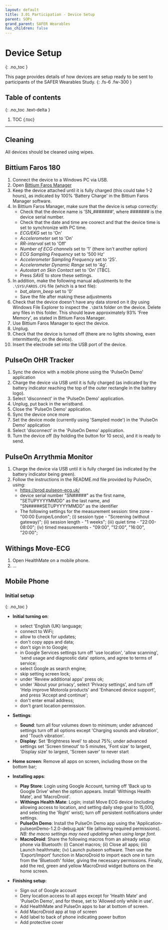 ```yaml
---
layout: default
title: 3.01 Participation - Device Setup
parent: SOPs
grand_parent: SAFER Wearables
has_children: false
---
```


# Device Setup
{: .no_toc }

This page provides details of how devices are setup ready to be sent to participants of the SAFER Wearables Study.
{: .fs-6 .fw-300 }

## Table of contents
{: .no_toc .text-delta }

1. TOC
{:toc}

---

## Cleaning

All devices should be cleaned using wipes.

## Bittium Faros 180

1. Connect the device to a Windows PC via USB.
2. Open [Bittium Faros Manager](https://www.bittium.com/medical/support)
3. Keep the device attached until it is fully charged (this could take 1-2 hours), as indicated by 100&#37; 'Battery Charge' in the Bittium Faros Manager software.
4. In Bittium Faros Manager, make sure that the device is setup correctly:
   - Check that the device name is 'SN_#######', where ####### is the device serial number.
   - Check that the date and time are coorect and that the device time is set to synchronize with PC time.
   - _ECG/EKG_ set to 'On'
   - _Accelerometer_ set to 'On'
   - _RR-interval_ set to 'Off'
   - _Number of ECG channels_ set to '1' (there isn't another option)
   - _ECG Sampling Frequency_ set to '500 Hz'
   - _Accelerometer Sampling Frequency_ set to '25'.
   - _Accelerometer Dynamic Range_ set to '4g'.
   - _Autostart on Skin Contact_ set to 'On' [TBC].
   - Press _SAVE_ to store these settings.
5. In addition, make the following manual adjustments to the `.\SYS\FAROS.CFG` file (which is a text file):
   - _bat_alarm_beep_ set to '0'
   - Save the file after making these adjustments
6. Check that the device doesn't have any data stored on it (by using Windows File Explorer to inspect the `.\DATA` folder on the device. Delete any files in this folder. This should leave approximately 93&#37; 'Free Memory', as stated in Bittium Faros Manager.
7. Use Bittium Faros Manager to eject the device.
8. Unplug.
9. Check that the device is turned off (there are no lights showing, even intermittently, on the device).
10. Insert the electrode set into the USB port of the device.


## PulseOn OHR Tracker

1. Sync the device with a mobile phone using the 'PulseOn Demo' application
2. Charge the device via USB until it is fully charged (as indicated by the battery indicator reaching the top of the outer rectangle in the battery logo).
3. Select 'disconnect' in the 'PulseOn Demo' application.
4. Unplug, put back in the wristband.
5. Close the 'PulseOn Demo' application.
6. Sync the device once more
7. Set the device mode (currently using 'Sampled mode') in the 'PulseOn Demo' application
8. Select 'disconnect' in the 'PulseOn Demo' application.
7. Turn the device off (by holding the button for 10 secs), and it is ready to send.

## PulseOn Arrythmia Monitor

1. Charge the device via USB until it is fully charged (as indicated by the battery indicator being green).
2. Follow the instructions in the README.md file provided by PulseOn, using:
   - https://prod.pulseon-ecg.uk/
   - device serial number "SN#####" as the first name, "SETUPYYYYMMDD" as the last name, and "SN#####SETUPYYYYMMDD" as the identifier
   - The following settings for the measurement session: time zone - "00:00 Europe/London"; (i) session type - "Screening (without gateway)"; (ii) session length - "1 weeks"; (iii) quiet time - "22:00-08:00"; (iv) timed measurements - "09:00", "12:00", "16:00", "20:00"; 

## Withings Move-ECG

1. Open HealthMate on a mobile phone.
2. ...

## Mobile Phone

### Initial setup
{: .no_toc }
- **Initial turning on**:
   - select 'English (UK) language;
   - connect to WiFi;
   - allow to check for updates;  
   - don't copy apps and data;  
   - don't sign in to Google;  
   - in Google Services settings turn off 'use location', 'allow scanning', 'send usage and diagnostic data' options, and agree to terms of service;  
   - select Google as search engine;  
   - skip setting screen lock;  
   - under 'Review additional apps' press ok;  
   - under 'About your privacy', select 'Privacy settings', and turn off 'Help improve Motorola products' and 'Enhanced device support', and press 'Accept and continue';  
   - don't enter email address;  
   - don't grant location permission.

- **Settings**:
   - **Sound**: turn all four volumes down to minimum; under advanced settings turn off all options except 'Charging sounds and vibration', and 'Touch vibration'.
   - **Display**: Set 'Brightness level' to about 75%; under advanced settings set 'Screen timeout' to 5 minutes, 'Font size' to largest, 'Display size' to largest, 'Screen saver' to never start

- **Home screen**: Remove all apps on screen, including those on the bottom bar;

- **Installing apps**:
   - **Play Store**: Login using Google Account, turning off 'Back up to Google Drive' when the option appears. Install 'Withings Health Mate', and 'MacroDroid'.
   - **Withings Health Mate**: Login; install Move ECG device (including allowing access to location, and setting daily step goal to 15,000, and selecting the 'Right' wrist); turn off persistent notifications under settings.
   - **PulseOn Demo**: Install the PulseOn Demo app using the 'Application-pulseonDemo-1.2.0-debug.apk' file (allowing required permissions). _NB: the macro settings may need updating when using large font._
   - **MacroDroid**: Share the following macros from an already setup phone via Bluetooth: (i) Cancel macros; (ii) Close all apps; (iii) Launch healthmate; (iv) Launch pulseon software. Then use the 'Export/Import' function in MacroDroid to import each one in turn from the 'Bluetooth' folder, giving the necessary permissions. Finally, add the red, green and yellow MacroDroid widget buttons on the home screen.

- **Finishing setup**:
   - Sign out of Google account
   - Deny location access to all apps except for 'Health Mate' and 'PulseOn Demo', and for these, set to 'Allowed only while in use'.
   - Add HealthMate and PulseOn apps to bar at bottom of screen.
   - Add MacroDroid app at top of screen
   - Add label to back of phone indicating power button
   - Add protective cover

